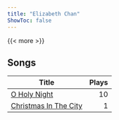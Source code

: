 ```yaml
---
title: "Elizabeth Chan"
ShowToc: false
---
```


{{< more >}}

## Songs
Title | Plays 
----- | -----: 
[O Holy Night](/songs/o-holy-night) | 10
[Christmas In The City](/songs/christmas-in-the-city) | 1

